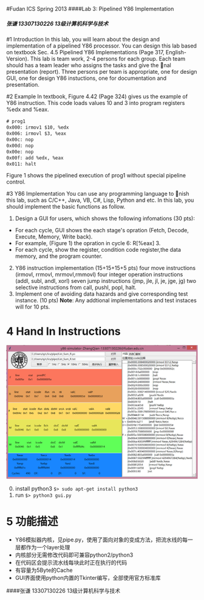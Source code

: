 #Fudan ICS Spring 2013
####Lab 3: Pipelined Y86 Implementation
##### 张谦 13307130226 13级计算机科学与技术


#1 Introduction
In this lab, you will learn about the design and implementation of a pipelined
Y86 processor. You can design this lab based on textbook Sec. 4.5 Pipelined
Y86 Implementations (Page 317, English-Version).
This lab is team work, 2-4 persons for each group. Each team should has
a team leader who assigns the tasks and give the nal presentation (report).
Three persons per team is appropriate, one for design GUI, one for design Y86
instuctions, one for documentation and presentation.

#2 Example
In textbook, Figure 4.42 (Page 324) gives us the example of Y86 instruction.
This code loads values 10 and 3 into program registers %edx and %eax.

```
# prog1
0x000: irmov1 $10, %edx
0x006: irmovl $3, %eax
0x00c: nop
0x00d: nop
0x00e: nop
0x00f: add %edx, %eax
0x011: halt
```
Figure 1 shows the pipelined execution of prog1 without special pipeline control.

#3 Y86 Implementation
You can use any programming language to nish this lab, such as C/C++,
Java, VB, C#, Lisp, Python and etc.
In this lab, you should implement the basic functions as follow.
1. Design a GUI for users, which shows the following infomations (30 pts):
* For each cycle, GUI shows the each stage's opration (Fetch, Decode,
Execute, Memory, Write back). 
* For example, (Figure 1) the opration
in cycle 6: R[%eax] 3.
* For each cycle, show the register, condition code register,the data memory,
and the program counter.
2. Y86 instruction implementation (15+15+15+5 pts)
four move instructions (irmovl, rrmovl, mrmovl,rmmovl)
four integer operation instructions (addl, subl, andl, xorl)
seven jump instructions (jmp, jle, jl, je, jge, jg)
two selective instructions from call, pushl, popl, halt.
3. Implement one of avoiding data hazards and give corresponding test instance.
(10 pts)
__Note__: Any addtional implementations and test instaces will for 10 pts.

# 4 Hand In Instructions
![haha](https://raw.githubusercontent.com/qzane/gitpic/master/ics.p1.png)

0. install python3 `$> sudo apt-get install python3`
2. run `$> python3 gui.py`

# 5 功能描述
*  Y86模拟器内核，见pipe.py，使用了面向对象的变成方法，把流水线的每一层都作为一个layer处理
* 内核部分无需修改代码即可兼容python2/python3
* 在代码区会提示流水线每块此时正在执行的代码
* 有容量为5Byte的Cache
* GUI界面使用python内置的Tkinter编写，全部使用官方标准库


####张谦 13307130226 13级计算机科学与技术



